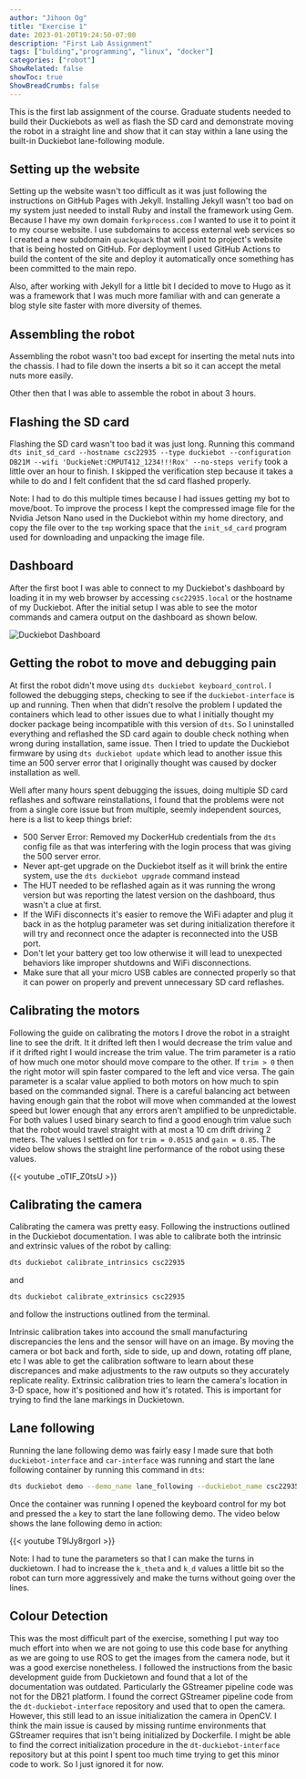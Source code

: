 ```yaml
---
author: "Jihoon Og"
title: "Exercise 1"
date: 2023-01-20T19:24:50-07:00
description: "First Lab Assignment"
tags: ["bulding","programming", "linux", "docker"]
categories: ["robot"]
ShowRelated: false
showToc: true
ShowBreadCrumbs: false
---
```

This is the first lab assignment of the course. Graduate students needed to build their Duckiebots as well as flash the SD card and demonstrate moving the robot in a straight line and show that it can stay within a lane using the built-in Duckiebot lane-following module.
## Setting up the website

Setting up the website wasn't too difficult as it was just following the instructions on GitHub Pages with Jekyll.
Installing Jekyll wasn't too bad on my system just needed to install Ruby and install the framework using Gem.
Because I have my own domain `forkprocess.com` I wanted to use it to point it to my course website. I use subdomains to access external web services so I created a new subdomain `quackquack` that will point to project's website that is being hosted on GitHub. For deployment I used GitHub Actions to build the content of the site and deploy it automatically once something has been committed to the main repo.

Also, after working with Jekyll for a little bit I decided to move to Hugo as it was a framework that I was much more familiar with and can generate a blog style site faster with more diversity of themes.

## Assembling the robot

Assembling the robot wasn't too bad except for inserting the metal nuts into the chassis. I had to file down the inserts a bit so it can accept the metal nuts more easily.

Other then that I was able to assemble the robot in about 3 hours.

## Flashing the SD card

Flashing the SD card wasn't too bad it was just long. Running this command `dts init_sd_card --hostname csc22935 --type duckiebot --configuration DB21M --wifi 'DuckieNet:CMPUT412_1234!!!Rox' --no-steps verify` took a little over an hour to finish. I skipped the verification step because it takes a while to do and I felt confident that the sd card flashed properly. 

Note: I had to do this multiple times because I had issues getting my bot to move/boot. To improve the process I kept the compressed image file for the Nvidia Jetson Nano used in the Duckiebot within my home directory, and copy the file over to the `tmp` working space that the `init_sd_card` program used for downloading and unpacking the image file.

## Dashboard

After the first boot I was able to connect to my Duckiebot's dashboard by loading it in my web browser by accessing `csc22935.local` or the hostname of my Duckiebot. After the initial setup I was able to see the motor commands and camera output on the dashboard as shown below.

![Duckiebot Dashboard](https://user-images.githubusercontent.com/25281309/213753468-49cb40f8-4640-4e86-8d48-ab5757ff36db.png)

## Getting the robot to move and debugging pain

At first the robot didn't move using `dts duckiebot keyboard_control`. 
I followed the debugging steps, checking to see if the `duckiebot-interface` is up and running. Then when that didn't resolve the problem I updated the containers which lead to other issues due to what I initially thought my docker package being incompatible with this version of `dts`. So I uninstalled everything and reflashed the SD card again to double check nothing when wrong during installation, same issue. Then I tried to update the Duckiebot firmware by using `dts duckiebot update` which lead to another issue this time an 500 server error that I originally thought was caused by docker installation as well.

Well after many hours spent debugging the issues, doing multiple SD card reflashes and software reinstallations, I found that the problems were not from a single core issue but from multiple, seemly independent sources, here is a list to keep things brief:

- 500 Server Error: Removed my DockerHub credentials from the `dts` config file as that was interfering with the login process that was giving the 500 server error.
- Never apt-get upgrade on the Duckiebot itself as it will brink the entire system, use the `dts duckiebot upgrade` command instead
- The HUT needed to be reflashed again as it was running the wrong version but was reporting the latest version on the dashboard, thus wasn't a clue at first.
- If the WiFi disconnects it's easier to remove the WiFi adapter and plug it back in as the hotplug parameter was set during initialization therefore it will try and reconnect once the adapter is reconnected into the USB port. 
- Don't let your battery get too low otherwise it will lead to unexpected behaviors like improper shutdowns and WiFi disconnections. 
- Make sure that all your micro USB cables are connected properly so that it can power on properly and prevent unnecessary SD card reflashes.

## Calibrating the motors

Following the guide on calibrating the motors I drove the robot in a straight line to see the drift. It it drifted left then I would decrease the trim value and if it drifted right I would increase the trim value.
The trim parameter is a ratio of how much one motor should move compare to the other. If `trim > 0` then the right motor will spin faster compared to the left and vice versa. 
The gain parameter is a scalar value applied to both motors on how much to spin based on the commanded signal. There is a careful balancing act between having enough gain that the robot will move when commanded at the lowest speed but lower enough that any errors aren't amplified to be unpredictable.
For both values I used binary search to find a good enough trim value such that the robot would travel straight with at most a 10 cm drift driving 2 meters. The values I settled on for `trim = 0.0515` and `gain = 0.85`. The video below shows the straight line performance of the robot using these values. 

{{< youtube _oTIF_Z0tsU >}}
## Calibrating the camera

Calibrating the camera was pretty easy. Following the instructions outlined in the Duckiebot documentation. I was able to calibrate both the intrinsic and extrinsic values of the robot by calling:
```bash
dts duckiebot calibrate_intrinsics csc22935
```
and
```bash
dts duckiebot calibrate_extrinsics csc22935 
```
and follow the instructions outlined from the terminal.

Intrinsic calibration takes into accound the small manufacturing discrepancies the lens and the sensor will have on an image. By moving the camera or bot back and forth, side to side, up and down, rotating off plane, etc I was able to get the calibration software to learn about these discrepances and make adjustments to the raw outputs so they accurately replicate reality.
Extrinsic calibration tries to learn the camera's location in 3-D space, how it's positioned and how it's rotated. This is important for trying to find the lane markings in Duckietown.
## Lane following

Running the lane following demo was fairly easy I made sure that both `duckiebot-interface` and `car-interface` was running and start the lane following container by running this command in `dts`:
```bash
dts duckiebot demo --demo_name lane_following --duckiebot_name csc22935 --package_name duckietown_demos
```
Once the container was running I opened the keyboard control for my bot and pressed the `a` key to start the lane following demo. The video below shows the lane following demo in action:

{{< youtube T9IJy8rgorI >}}

Note: I had to tune the parameters so that I can make the turns in duckietown. I had to increase the `k_theta` and `k_d` values a little bit so the robot can turn more aggressively and make the turns without going over the lines.

## Colour Detection

This was the most difficult part of the exercise, something I put way too much effort into when we are not going to use this code base for anything as we are going to use ROS to get the images from the camera node, but it was a good exercise nonetheless. I followed the instructions from the basic development guide from Duckietown and found that a lot of the documentation was outdated. Particularly the GStreamer pipeline code was not for the DB21 platform. I found the correct GStreamer pipeline code from the `dt-duckiebot-interface` repository and used that to open the camera. However, this still lead to an issue initialization the camera in OpenCV. I think the main issue is caused by missing runtime environments that GStreamer requires that isn't being initialized by Dockerfile. I might be able to find the correct initialization procedure in the `dt-duckiebot-interface` repository but at this point I spent too much time trying to get this minor code to work. So I just ignored it for now.
